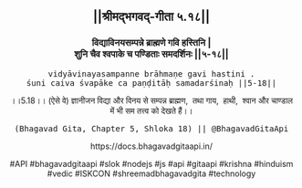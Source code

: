 <center><h2>||श्रीमद्‍भगवद्‍-गीता ५.१८||</h2>
<h3>विद्याविनयसम्पन्ने ब्राह्मणे गवि हस्तिनि |<br/>शुनि चैव श्वपाके च पण्डिताः समदर्शिनः ||५-१८||</h3>
<pre>vidyāvinayasampanne brāhmaṇe gavi hastini .<br/>śuni caiva śvapāke ca paṇḍitāḥ samadarśinaḥ ||5-18||</pre>
<p>।।5.18।। (ऐसे वे) ज्ञानीजन विद्या और विनय से सम्पन्न ब्राह्मण,  तथा गाय,  हाथी,  श्वान और चाण्डाल में भी सम तत्त्व को देखते हैं।।</p>
<pre>(Bhagavad Gita, Chapter 5, Shloka 18) || @BhagavadGitaApi</pre><p>https://docs.bhagavadgitaapi.in/</p><p>#API #bhagavadgitaapi #slok #nodejs #js #api #gitaapi #krishna #hinduism #vedic #ISKCON #shreemadbhagavadgita #technology</p></center>